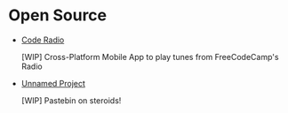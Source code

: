 ---
---

# Open Source

- [Code Radio](https://github.com/boxdox/code_radio)

  [WIP] Cross-Platform Mobile App to play tunes from FreeCodeCamp's Radio


- [Unnamed Project](https://github.com/boxdox)

  [WIP] Pastebin on steroids!
